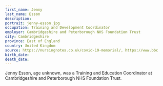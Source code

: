 ```yaml
---
first_name: Jenny
last_name: Esson
description: 
portrait: jenny-esson.jpg
occupation: Training and Development Coordinator
employer: Cambridgeshire and Peterborough NHS Foundation Trust
city: Cambridgeshire
province: East of England
country: United Kingdom
source: https://nursingnotes.co.uk/covid-19-memorial/, https://www.bbc.com/news/health-52242856
birth_date: 
death_date: 
---
```


Jenny Esson, age unknown, was a Training and Education Coordinator at Cambridgeshire and Peterborough NHS Foundation Trust.